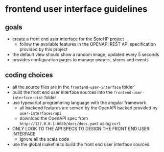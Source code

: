 # frontend user interface guidelines

## goals

- create a front end user interface for the SotoHP project
    - follow the available features in the OPENAPI REST API specification provided by this project
- the default view should show a random image, updated every 5 seconds
- provides configuration pages to manage owners, stores and events

## coding choices

- all the source files are in the `frontend-user-interface` folder`
- build the front end user interface sources into the `frontend-user-interface-dist` folder
- use typescript programming language with the angular framework
  - all backend features are served by the OpenAPI backed provided by `user-interfaces/api`
  - download the OpenAPI spec from `http://127.0.0.1:8080/docs/docs.yaml` using `curl`
- ONLY LOOK TO THE API SPECS TO DESIGN THE FRONT END USER INTERFACE
  - ignore all the scala code
- use the global makefile to build the front end user interface sources
